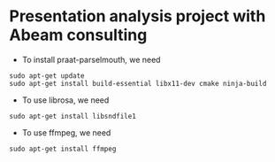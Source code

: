 # Presentation analysis project with Abeam consulting
- To install praat-parselmouth, we need
```
sudo apt-get update
sudo apt-get install build-essential libx11-dev cmake ninja-build
```
- To use librosa, we need
```
sudo apt-get install libsndfile1
```
- To use ffmpeg, we need
```
sudo apt-get install ffmpeg
```
